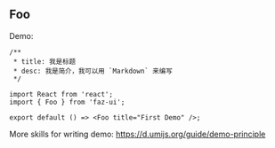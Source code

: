 
## Foo

Demo:

```tsx
/**
 * title: 我是标题
 * desc: 我是简介，我可以用 `Markdown` 来编写
 */

import React from 'react';
import { Foo } from 'faz-ui';

export default () => <Foo title="First Demo" />;
```


More skills for writing demo: https://d.umijs.org/guide/demo-principle
